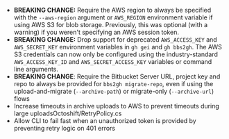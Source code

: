 - __BREAKING CHANGE:__ Require the AWS region to always be specified with the `--aws-region` argument or `AWS_REGION` environment variable if using AWS S3 for blob storage. Previously, this was optional (with a warning) if you weren't specifying an AWS session token.
- __BREAKING CHANGE:__ Drop support for deprecated `AWS_ACCESS_KEY` and `AWS_SECRET_KEY` environment variables in `gh gei` and `gh bbs2gh`. The AWS S3 credentials can now only be configured using the industry-standard `AWS_ACCESS_KEY_ID` and `AWS_SECRET_ACCESS_KEY` variables or command line arguments.
- __BREAKING CHANGE__: Require the Bitbucket Server URL, project key and repo to always be provided for `bbs2gh migrate-repo`, even if using the upload-and-migrate (`--archive-path`) or migrate-only (`--archive-url`) flows
- Increase timeouts in archive uploads to AWS to prevent timeouts during large uploadsOctoshift/RetryPolicy.cs
- Allow CLI to fail fast when an unauthorized token is provided by preventing retry logic on 401 errors
